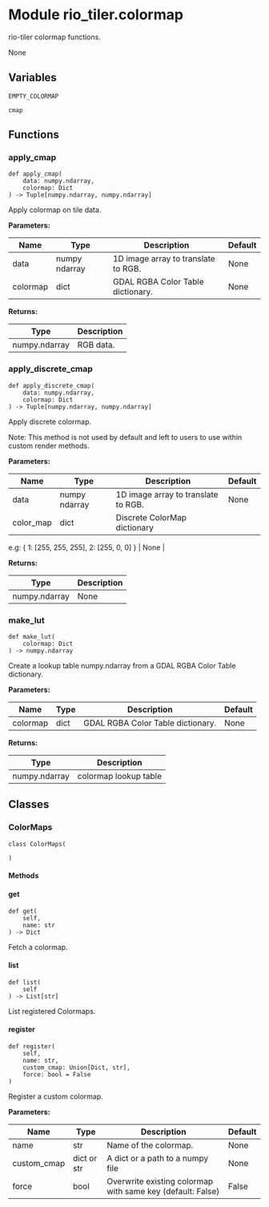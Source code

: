 # Module rio_tiler.colormap

rio-tiler colormap functions.

None

## Variables

```python3
EMPTY_COLORMAP
```

```python3
cmap
```

## Functions

    
### apply_cmap

```python3
def apply_cmap(
    data: numpy.ndarray,
    colormap: Dict
) -> Tuple[numpy.ndarray, numpy.ndarray]
```

    
Apply colormap on tile data.

**Parameters:**

| Name | Type | Description | Default |
|---|---|---|---|
| data | numpy ndarray | 1D image array to translate to RGB. | None |
| colormap | dict | GDAL RGBA Color Table dictionary. | None |

**Returns:**

| Type | Description |
|---|---|
| numpy.ndarray | RGB data. |

    
### apply_discrete_cmap

```python3
def apply_discrete_cmap(
    data: numpy.ndarray,
    colormap: Dict
) -> Tuple[numpy.ndarray, numpy.ndarray]
```

    
Apply discrete colormap.

Note: This method is not used by default and left
      to users to use within custom render methods.

**Parameters:**

| Name | Type | Description | Default |
|---|---|---|---|
| data | numpy ndarray | 1D image array to translate to RGB. | None |
| color_map | dict | Discrete ColorMap dictionary
e.g:
{
    1: [255, 255, 255],
    2: [255, 0, 0]
} | None |

**Returns:**

| Type | Description |
|---|---|
| numpy.ndarray | None |

    
### make_lut

```python3
def make_lut(
    colormap: Dict
) -> numpy.ndarray
```

    
Create a lookup table numpy.ndarray from a GDAL RGBA Color Table dictionary.

**Parameters:**

| Name | Type | Description | Default |
|---|---|---|---|
| colormap | dict | GDAL RGBA Color Table dictionary. | None |

**Returns:**

| Type | Description |
|---|---|
| numpy.ndarray | colormap lookup table |

## Classes

### ColorMaps

```python3
class ColorMaps(
    
)
```

#### Methods

    
#### get

```python3
def get(
    self,
    name: str
) -> Dict
```

    
Fetch a colormap.

    
#### list

```python3
def list(
    self
) -> List[str]
```

    
List registered Colormaps.

    
#### register

```python3
def register(
    self,
    name: str,
    custom_cmap: Union[Dict, str],
    force: bool = False
)
```

    
Register a custom colormap.

**Parameters:**

| Name | Type | Description | Default |
|---|---|---|---|
| name | str | Name of the colormap. | None |
| custom_cmap | dict or str | A dict or a path to a numpy file | None |
| force | bool | Overwrite existing colormap with same key (default: False) | False |